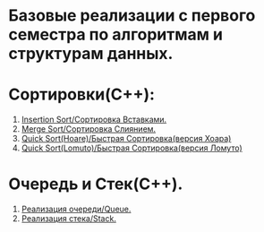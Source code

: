 # Базовые реализации с первого семестра по алгоритмам и структурам данных.
# Сортировки(C++):
1. [Insertion Sort/Сортировка Вставками.](https://github.com/Mavichy/1st-sem-of-algorithms/blob/main/sorts/insertion%20sort.)
2. [Merge Sort/Сортировка Слиянием.](https://github.com/Mavichy/1st-sem-of-algorithms/blob/main/sorts/merge%20sort.)
3. [Quick Sort(Hoare)/Быстрая Сортировка(версия Хоара)](https://github.com/Mavichy/1st-sem-of-algorithms/blob/main/sorts/quick%20sort(Hoare).)
4. [Quick Sort(Lomuto)/Быстрая Сортировка(версия Ломуто)](https://github.com/Mavichy/1st-sem-of-algorithms/blob/main/sorts/quick%20sort(Lomuto).)

# Очередь и Стек(C++). 
1. [Реализация очереди/Queue.](https://github.com/Mavichy/1st-sem-of-algorithms/blob/main/structures/queue(C%2B%2B)(Linked%20List))
2. [Реализация стека/Stack.](https://github.com/Mavichy/1st-sem-of-algorithms/blob/main/structures/stack(C%2B%2B)(LInked%20List))

